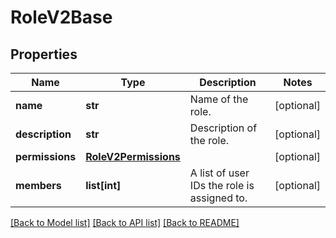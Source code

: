 # RoleV2Base

## Properties
Name | Type | Description | Notes
------------ | ------------- | ------------- | -------------
**name** | **str** | Name of the role. | [optional] 
**description** | **str** | Description of the role. | [optional] 
**permissions** | [**RoleV2Permissions**](RoleV2Permissions.md) |  | [optional] 
**members** | **list[int]** | A list of user IDs the role is assigned to. | [optional] 

[[Back to Model list]](../README.md#documentation-for-models) [[Back to API list]](../README.md#documentation-for-api-endpoints) [[Back to README]](../README.md)


